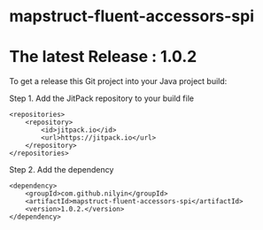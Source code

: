 # mapstruct-fluent-accessors-spi

# The latest Release : 1.0.2

To get a release this Git project into your Java project build:

Step 1. Add the JitPack repository to your build file


	<repositories>
		<repository>
		    <id>jitpack.io</id>
		    <url>https://jitpack.io</url>
		</repository>
	</repositories>

Step 2. Add the dependency

	<dependency>
	    <groupId>com.github.nilyin</groupId>
	    <artifactId>mapstruct-fluent-accessors-spi</artifactId>
	    <version>1.0.2.</version>
	</dependency>